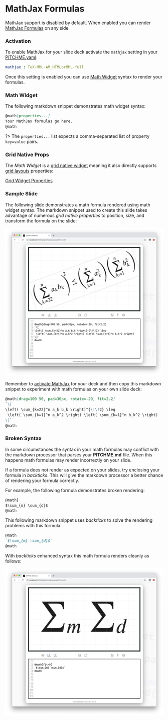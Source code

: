 # MathJax Formulas

MathJax support is disabled by default. When enabled you can render [MathJax Formulas](https://www.mathjax.org/) on any side. 

### Activation

To enable MathJax for your slide deck activate the `mathjax` setting in your [PITCHME.yaml](/conventions/pitchme-yaml.md):

```yaml
mathjax : TeX-MML-AM_HTMLorMML-full
```

Once this setting is enabled you can use [Math Widget](#math-widget) syntax to render your formulas.

### Math Widget

The following markdown snippet demonstrates math widget syntax:

```markdown
@math[properties...]
Your MathJax formulas go here.
@math
```

?> The `properties...` list expects a comma-separated list of property `key=value` pairs.

### Grid Native Props

The *Math Widget* is a [grid native widget](/grid-layouts/native-widgets.md) meaning it also directly supports [grid layouts](/grid-layouts/) properties:

[Grid Widget Properties](../_snippets/grid-widget-properties.md ':include')

### Sample Slide

The following slide demonstrates a math formula rendered using math widget syntax. The markdown snippet used to create this slide takes advantage of numerous *grid native properties* to position, size, and transform the formula on the slide:

![Sample slide demonstrating the math widget](../_images/gitpitch-maths-widget.png)

Remember to [activate MathJax](#activation) for your deck and then copy this markdown snippet to experiment with math formulas on your own slide deck:

```markdown
@math[drag=100 50, pad=30px, rotate=-20, fit=2.2]
`\[
\left( \sum_{k=22}^n a_k b_k \right)^{\!\!2} \leq
 \left( \sum_{k=1}^n a_k^2 \right) \left( \sum_{k=1}^n b_k^2 \right)
\]`
@math
```

### Broken Syntax

In some circumstances the syntax in your math formulas may conflict with the markdown processor that parses your **PITCHME.md** file. When this happens math formulas may render incorrectly on your slide.

If a formula does not render as expected on your slides, try enclosing your formula in *backticks*. This will give the markdown processor a better chance of rendering your formula correctly.

For example, the following formula demonstrates broken rendering:

```markdown
@math[
$\sum_{m} \sum_{d}$
@math
```

This following markdown snippet uses *backticks* to solve the rendering problems with this formula:

```markdown
@math
`$\sum_{m} \sum_{d}$`
@math
```

With *backticks* enhanced syntax this math formula renders cleanly as follows:

![Sample slide demonstrating the math backticks syntax](../_images/gitpitch-maths-backticks.png)
